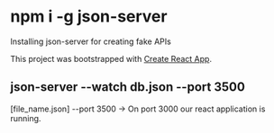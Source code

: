 # npm i -g json-server
Installing json-server for creating fake APIs

This project was bootstrapped with [Create React App](https://github.com/facebook/create-react-app).

## json-server --watch db.json --port 3500
[file_name.json]
--port 3500 -> On port 3000 our react application is running.